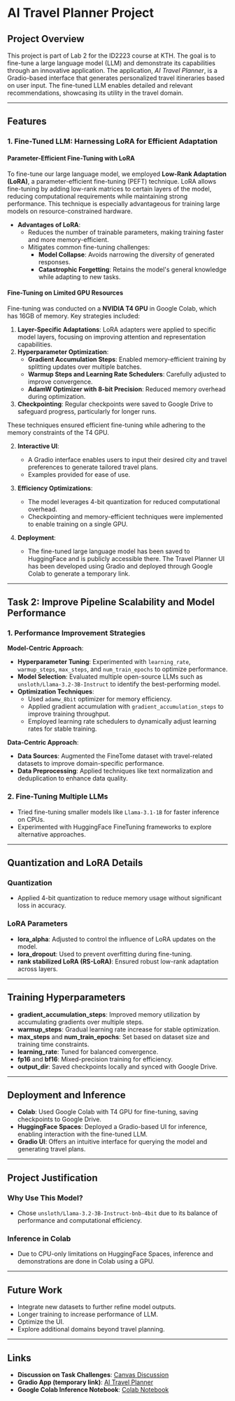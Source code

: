 # AI Travel Planner Project

## Project Overview

This project is part of Lab 2 for the ID2223 course at KTH. The goal is to fine-tune a large language model (LLM) and demonstrate its capabilities through an innovative application. The application, *AI Travel Planner*, is a Gradio-based interface that generates personalized travel itineraries based on user input. The fine-tuned LLM enables detailed and relevant recommendations, showcasing its utility in the travel domain.

---

## Features
### 1. Fine-Tuned LLM: Harnessing LoRA for Efficient Adaptation

#### Parameter-Efficient Fine-Tuning with LoRA

To fine-tune our large language model, we employed **Low-Rank Adaptation (LoRA)**, a parameter-efficient fine-tuning (PEFT) technique. LoRA allows fine-tuning by adding low-rank matrices to certain layers of the model, reducing computational requirements while maintaining strong performance. This technique is especially advantageous for training large models on resource-constrained hardware.

- **Advantages of LoRA**:
  - Reduces the number of trainable parameters, making training faster and more memory-efficient.
  - Mitigates common fine-tuning challenges:
    - **Model Collapse**: Avoids narrowing the diversity of generated responses.
    - **Catastrophic Forgetting**: Retains the model's general knowledge while adapting to new tasks.

#### Fine-Tuning on Limited GPU Resources

Fine-tuning was conducted on a **NVIDIA T4 GPU** in Google Colab, which has 16GB of memory. Key strategies included:

1. **Layer-Specific Adaptations**: LoRA adapters were applied to specific model layers, focusing on improving attention and representation capabilities.
2. **Hyperparameter Optimization**:
   - **Gradient Accumulation Steps**: Enabled memory-efficient training by splitting updates over multiple batches.
   - **Warmup Steps and Learning Rate Schedulers**: Carefully adjusted to improve convergence.
   - **AdamW Optimizer with 8-bit Precision**: Reduced memory overhead during optimization.
3. **Checkpointing**: Regular checkpoints were saved to Google Drive to safeguard progress, particularly for longer runs.

These techniques ensured efficient fine-tuning while adhering to the memory constraints of the T4 GPU.

2. **Interactive UI**:
   - A Gradio interface enables users to input their desired city and travel preferences to generate tailored travel plans.
   - Examples provided for ease of use.

3. **Efficiency Optimizations**:
   - The model leverages 4-bit quantization for reduced computational overhead.
   - Checkpointing and memory-efficient techniques were implemented to enable training on a single GPU.

4. **Deployment**:
   - The fine-tuned large language model has been saved to HuggingFace and is publicly accessible there. The Travel Planner UI has been developed using Gradio and deployed through Google Colab to generate a temporary link.

---

## Task 2: Improve Pipeline Scalability and Model Performance

### 1. Performance Improvement Strategies

**Model-Centric Approach**:
- **Hyperparameter Tuning**: Experimented with `learning_rate`, `warmup_steps`, `max_steps`, and `num_train_epochs` to optimize performance.
- **Model Selection**: Evaluated multiple open-source LLMs such as `unsloth/Llama-3.2-3B-Instruct` to identify the best-performing model.
- **Optimization Techniques**:
  - Used `adamw_8bit` optimizer for memory efficiency.
  - Applied gradient accumulation with `gradient_accumulation_steps` to improve training throughput.
  - Employed learning rate schedulers to dynamically adjust learning rates for stable training.

**Data-Centric Approach**:
- **Data Sources**: Augmented the FineTome dataset with travel-related datasets to improve domain-specific performance.
- **Data Preprocessing**: Applied techniques like text normalization and deduplication to enhance data quality.

### 2. Fine-Tuning Multiple LLMs
- Tried fine-tuning smaller models like `Llama-3.1-1B` for faster inference on CPUs.
- Experimented with HuggingFace FineTuning frameworks to explore alternative approaches.

---

## Quantization and LoRA Details

### Quantization
- Applied 4-bit quantization to reduce memory usage without significant loss in accuracy.

### LoRA Parameters
- **lora_alpha**: Adjusted to control the influence of LoRA updates on the model.
- **lora_dropout**: Used to prevent overfitting during fine-tuning.
- **rank stabilized LoRA (RS-LoRA)**: Ensured robust low-rank adaptation across layers.

---

## Training Hyperparameters
- **gradient_accumulation_steps**: Improved memory utilization by accumulating gradients over multiple steps.
- **warmup_steps**: Gradual learning rate increase for stable optimization.
- **max_steps** and **num_train_epochs**: Set based on dataset size and training time constraints.
- **learning_rate**: Tuned for balanced convergence.
- **fp16** and **bf16**: Mixed-precision training for efficiency.
- **output_dir**: Saved checkpoints locally and synced with Google Drive.

---

## Deployment and Inference
- **Colab**: Used Google Colab with T4 GPU for fine-tuning, saving checkpoints to Google Drive.
- **HuggingFace Spaces**: Deployed a Gradio-based UI for inference, enabling interaction with the fine-tuned LLM.
- **Gradio UI**: Offers an intuitive interface for querying the model and generating travel plans.

---

## Project Justification

### Why Use This Model?
- Chose `unsloth/Llama-3.2-3B-Instruct-bnb-4bit` due to its balance of performance and computational efficiency.

### Inference in Colab
- Due to CPU-only limitations on HuggingFace Spaces, inference and demonstrations are done in Colab using a GPU.

---

## Future Work
- Integrate new datasets to further refine model outputs.
- Longer training to increase performance of LLM.
- Optimize the UI.
- Explore additional domains beyond travel planning.

---

## Links
- **Discussion on Task Challenges**: [Canvas Discussion](https://canvas.kth.se/courses/50172/discussion_topics/432284)
- **Gradio App (temporary link)**: [AI Travel Planner](https://huggingface.co/spaces/Eugenius0/ai-travel-planner)
- **Google Colab Inference Notebook**: [Colab Notebook](link)
